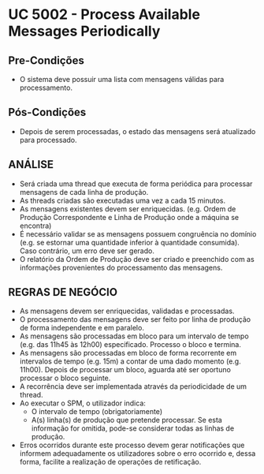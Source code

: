 # UC 5002 - Process Available Messages Periodically

## Pre-Condições

- O sistema deve possuir uma lista com mensagens válidas para processamento.

## Pós-Condições

- Depois de serem processadas, o estado das mensagens será atualizado para processado.

## ANÁLISE

- Será criada uma thread que executa de forma periódica para processar mensagens de cada linha de produção.
- As threads criadas são executadas uma vez a cada 15 minutos.
- As mensagens existentes devem ser enriquecidas. (e.g. Ordem de Produção Correspondente e Linha de Produção onde a máquina se encontra)
- É necessário validar se as mensagens possuem congruência no domínio (e.g. se estornar uma quantidade inferior à quantidade consumida). Caso contrário, um erro deve ser gerado.
- O relatório da Ordem de Produção deve ser criado e preenchido com as informações provenientes do processamento das mensagens.

## REGRAS DE NEGÓCIO

- As mensagens devem ser enriquecidas, validadas e processadas.
- O processamento das mensagens deve ser feito por linha de produção de forma independente e em paralelo.
- As mensagens são processadas em bloco para um intervalo de tempo (e.g. das 11h45 às 12h00) especificado. Processo o bloco e termina.
- As mensagens são processadas em bloco de forma recorrente em intervalos de tempo (e.g. 15m) a contar de uma dado momento (e.g. 11h00). Depois de processar um bloco, aguarda até ser oportuno processar o bloco seguinte.
- A recorrência deve ser implementada através da periodicidade de um thread.
- Ao executar o SPM, o utilizador indica:
  - O intervalo de tempo (obrigatoriamente)
  - A(s) linha(s) de produção que pretende processar. Se esta informação for omitida, pode-se considerar todas as linhas de produção.
- Erros ocorridos durante este processo devem gerar notificações que informem adequadamente os utilizadores sobre o erro ocorrido e, dessa forma, facilite a realização de operações de retificação.
